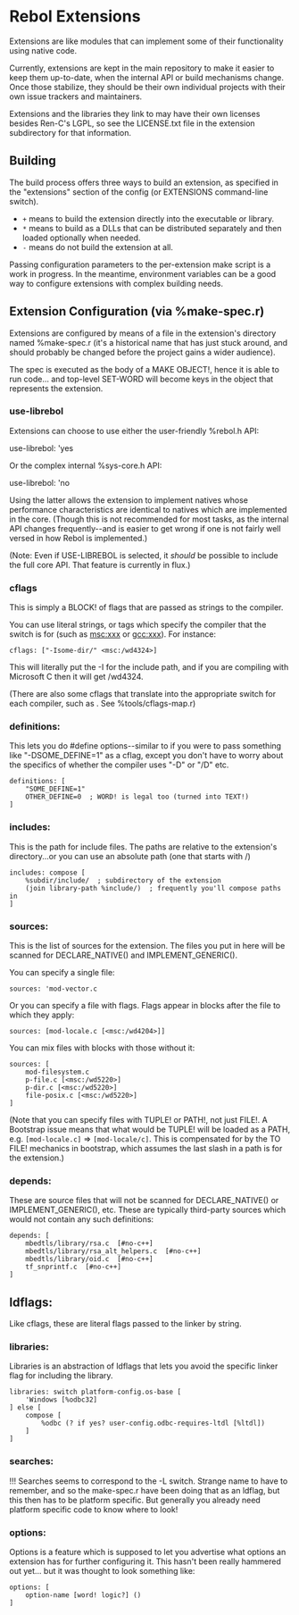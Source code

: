 # Rebol Extensions

Extensions are like modules that can implement some of their functionality
using native code.

Currently, extensions are kept in the main repository to make it easier to
keep them up-to-date, when the internal API or build mechanisms change.  Once
those stabilize, they should be their own individual projects with their own
issue trackers and maintainers.

Extensions and the libraries they link to may have their own licenses besides
Ren-C's LGPL, so see the LICENSE.txt file in the extension subdirectory for
that information.


## Building

The build process offers three ways to build an extension, as specified in
the "extensions" section of the config (or EXTENSIONS command-line switch).

* `+` means to build the extension directly into the executable or library.
* `*` means to build as a DLLs that can be distributed separately and then
      loaded optionally when needed.
* `-` means do not build the extension at all.

Passing configuration parameters to the per-extension make script is a work
in progress.  In the meantime, environment variables can be a good way to
configure extensions with complex building needs.

## Extension Configuration (via %make-spec.r)

Extensions are configured by means of a file in the extension's directory
named %make-spec.r (it's a historical name that has just stuck around, and
should probably be changed before the project gains a wider audience).

The spec is executed as the body of a MAKE OBJECT!, hence it is able to
run code... and top-level SET-WORD will become keys in the object that
represents the extension.

### use-librebol

Extensions can choose to use either the user-friendly %rebol.h API:

   use-librebol: 'yes

Or the complex internal %sys-core.h API:

   use-librebol: 'no

Using the latter allows the extension to implement natives whose performance
characteristics are identical to natives which are implemented in the core.
(Though this is not recommended for most tasks, as the internal API changes
frequently--and is easier to get wrong if one is not fairly well versed in how
Rebol is implemented.)

(Note: Even if USE-LIBREBOL is selected, it *should* be possible to include
the full core API.  That feature is currently in flux.)


### cflags

This is simply a BLOCK! of flags that are passed as strings to the compiler.

You can use literal strings, or tags which specify the compiler that the
switch is for (such as <msc:xxx> or <gcc:xxx>).  For instance:

    cflags: ["-Isome-dir/" <msc:/wd4324>]

This will literally put the -I for the include path, and if you are compiling
with Microsoft C then it will get /wd4324.

(There are also some cflags that translate into the appropriate switch for
each compiler, such as <no-unused-parameter>.  See %tools/cflags-map.r)

### definitions:

This lets you do #define options--similar to if you were to pass something
like "-DSOME_DEFINE=1" as a cflag, except you don't have to worry about the
specifics of whether the compiler uses "-D" or "/D" etc.

    definitions: [
        "SOME_DEFINE=1"
        OTHER_DEFINE=0  ; WORD! is legal too (turned into TEXT!)
    ]

### includes:

This is the path for include files.  The paths are relative to the extension's
directory...or you can use an absolute path (one that starts with /)

    includes: compose [
        %subdir/include/  ; subdirectory of the extension
        (join library-path %include/)  ; frequently you'll compose paths in
    ]

### sources:

This is the list of sources for the extension.  The files you put in here
will be scanned for DECLARE_NATIVE() and IMPLEMENT_GENERIC().

You can specify a single file:

    sources: 'mod-vector.c

Or you can specify a file with flags.  Flags appear in blocks after the file
to which they apply:

    sources: [mod-locale.c [<msc:/wd4204>]]

You can mix files with blocks with those without it:

    sources: [
        mod-filesystem.c
        p-file.c [<msc:/wd5220>]
        p-dir.c [<msc:/wd5220>]
        file-posix.c [<msc:/wd5220>]
    ]

(Note that you can specify files with TUPLE! or PATH!, not just FILE!.  A
Bootstrap issue means that what would be TUPLE! will be loaded as a PATH,
e.g. `[mod-locale.c]` => `[mod-locale/c]`.  This is compensated for by the
TO FILE! mechanics in bootstrap, which assumes the last slash in a path
is for the extension.)

### depends:

These are source files that will not be scanned for DECLARE_NATIVE() or
IMPLEMENT_GENERIC(), etc.  These are typically third-party sources which
would not contain any such definitions:

    depends: [
        mbedtls/library/rsa.c  [#no-c++]
        mbedtls/library/rsa_alt_helpers.c  [#no-c++]
        mbedtls/library/oid.c  [#no-c++]
        tf_snprintf.c  [#no-c++]
    ]

## ldflags:

Like cflags, these are literal flags passed to the linker by string.

### libraries:

Libraries is an abstraction of ldflags that lets you avoid the specific
linker flag for including the library.

    libraries: switch platform-config.os-base [
        'Windows [%odbc32]
    ] else [
        compose [
            %odbc (? if yes? user-config.odbc-requires-ltdl [%ltdl])
        ]
    ]

### searches:

!!! Searches seems to correspond to the -L switch.  Strange name to have to
remember, and so the make-spec.r have been doing that as an ldflag, but this
then has to be platform specific.  But generally you already need platform
specific code to know where to look!

### options:

Options is a feature which is supposed to let you advertise what options an
extension has for further configuring it.  This hasn't been really hammered
out yet... but it was thought to look something like:

    options: [
        option-name [word! logic?] ()
    ]
